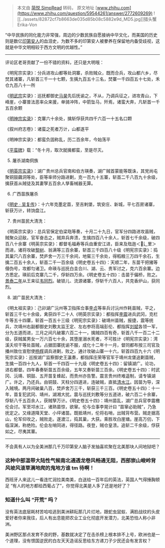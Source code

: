 > 本文由 [简悦 SimpRead](http://ksria.com/simpread/) 转码， 原文地址 [www.zhihu.com](https://www.zhihu.com/question/59544261/answer/2772609269) ![[../assets/82872cf7b8663de035d85b08c5882e9d_MD5.jpg]]猎头蟹 Erika-Von​

“中华民族的同化能力非常强，周边的少数民族自愿接纳中华文化，而美国的历史则是数亿[印第安人](https://www.zhihu.com/search?q=%E5%8D%B0%E7%AC%AC%E5%AE%89%E4%BA%BA&search_source=Entity&hybrid_search_source=Entity&hybrid_search_extra=%7B%22sourceType%22%3A%22answer%22%2C%22sourceId%22%3A2772609269%7D)的血泪史，为数不多的印第安人被豢养在保留地内备受歧视，这就是中华文明相较于西方文明的优越性。”

* * *

评论区老哥贡献了一份不错的资料，还只是大明哦：

《明宪宗实录》：分兵进攻山都等处洞寨，杀败贼众，既而合兵，攻山都六乡，尽焚其诸寨，凡斩首三千一十七颗，生摛九百五十三名，焚寨一千四百五十七处，禾仓九百八十一所

《[明武宗](https://www.zhihu.com/search?q=%E6%98%8E%E6%AD%A6%E5%AE%97&search_source=Entity&hybrid_search_source=Entity&hybrid_search_extra=%7B%22sourceType%22%3A%22answer%22%2C%22sourceId%22%3A2772609269%7D)实录》：巡抚都御史[马昊](https://www.zhihu.com/search?q=%E9%A9%AC%E6%98%8A&search_source=Entity&hybrid_search_source=Entity&hybrid_search_extra=%7B%22sourceType%22%3A%22answer%22%2C%22sourceId%22%3A2772609269%7D)先后抚谕之，不从，乃调兵征之，进攻青山，下峰崖，小寨普法恶率众来援，单骑冲阵，中箭坠马，歼焉，诸蛮大奔，凡斩首一千五百余颗

《[明神宗实录](https://www.zhihu.com/search?q=%E6%98%8E%E7%A5%9E%E5%AE%97%E5%AE%9E%E5%BD%95&search_source=Entity&hybrid_search_source=Entity&hybrid_search_extra=%7B%22sourceType%22%3A%22answer%22%2C%22sourceId%22%3A2772609269%7D)》：克寨六十余处，擒斩俘获共四千六百一十五名口颗

《叙州府志卷》：诸蛮之死者万计，山都遂平

《明神宗实录》：都蛮负固称乱，历二百余年，今始荡平

《[平蛮碑](https://www.zhihu.com/search?q=%E5%B9%B3%E8%9B%AE%E7%A2%91&search_source=Entity&hybrid_search_source=Entity&hybrid_search_extra=%7B%22sourceType%22%3A%22answer%22%2C%22sourceId%22%3A2772609269%7D)》载：“冬十月，取次就擒都蛮，至是尽灭。

5. 屠杀湖南侗族

《[明英宗实录](https://www.zhihu.com/search?q=%E6%98%8E%E8%8B%B1%E5%AE%97%E5%AE%9E%E5%BD%95&search_source=Entity&hybrid_search_source=Entity&hybrid_search_extra=%7B%22sourceType%22%3A%22answer%22%2C%22sourceId%22%3A2772609269%7D)》：湖广贵州总兵官南和伯方瑛奏，湖广贼首蒙能等既诛，其党尚屯聚铜鼓藕洞等处，臣等率师分路进剿，克一百九十五寨，斩首二千八百九十余级，擒获首从贼徒及其妻孥五百余人孳畜械器无算。

6. 广西苗族屠杀

《[明史 · 吴复传](https://www.zhihu.com/search?q=%E6%98%8E%E5%8F%B2%C2%B7%E5%90%B4%E5%A4%8D%E4%BC%A0&search_source=Entity&hybrid_search_source=Entity&hybrid_search_extra=%7B%22sourceType%22%3A%22answer%22%2C%22sourceId%22%3A2772609269%7D)》：十六年克墨定苗，至吉剌堡，筑安庄、新城，平七百房诸寨，斩获万计，转饷盘江。

7. 贵州苗民大清洗：

《明英宗实录》：总兵官保定伯梁珤等奏，十月二十九日，官军分四路进攻苖贼，贼聚众迎敌，官军奋击之，贼弃兵奔溃，生擒四百八十余人，斩首七千余级，破四百八十余寨《明英宗实录》：都督毛福寿等兵由重安江进，臣来及珤迤＜辶里＞而进，诸将攻破[黎树](https://www.zhihu.com/search?q=%E9%BB%8E%E6%A0%91&search_source=Entity&hybrid_search_source=Entity&hybrid_search_extra=%7B%22sourceType%22%3A%22answer%22%2C%22sourceId%22%3A2772609269%7D)、翁满等三百余寨，斩首三千四百八十级《明宪宗实录》：捣其巢穴八百余寨，焚庐舍一万三千余间，地窖三千余处，得稻粮三万四千余石，生擒二百五十余人，斩首二千一百余级《明史卷五十四》：天顺二年，东苗干把猪等僣伪号，攻都匀诸卫。命瑛与巡抚白圭合川、湖、云、贵军讨之，克六百余寨。边方悉定。瑛前后克寨几二千，俘斩四万余。《明史卷五十四》：击苗于偏桥，败之。[景泰二年](https://www.zhihu.com/search?q=%E6%99%AF%E6%B3%B0%E4%BA%8C%E5%B9%B4&search_source=Entity&hybrid_search_source=Entity&hybrid_search_extra=%7B%22sourceType%22%3A%22answer%22%2C%22sourceId%22%3A2772609269%7D)从王来征[韦同烈](https://www.zhihu.com/search?q=%E9%9F%A6%E5%90%8C%E7%83%88&search_source=Entity&hybrid_search_source=Entity&hybrid_search_extra=%7B%22sourceType%22%3A%22answer%22%2C%22sourceId%22%3A2772609269%7D)。破锁儿、流源诸寨，俘斩千六百人，共克香炉山，获同烈。

8. 湖广苗民大清洗：

《明太祖实录》：己卯湖广沅州等卫指挥佥事[李贞](https://www.zhihu.com/search?q=%E6%9D%8E%E8%B4%9E&search_source=Entity&hybrid_search_source=Entity&hybrid_search_extra=%7B%22sourceType%22%3A%22answer%22%2C%22sourceId%22%3A2772609269%7D)等率兵讨沅州作耗苗贼，平之，斩首三千七十余级，禽获四千二十人《明英宗实录》：都指挥[李震](https://www.zhihu.com/search?q=%E6%9D%8E%E9%9C%87&search_source=Entity&hybrid_search_source=Entity&hybrid_search_extra=%7B%22sourceType%22%3A%22answer%22%2C%22sourceId%22%3A2772609269%7D)进兵武冈，克栏牛等五十四寨，斩首一百五十三级《明宪宗实录》：破靖州苗贼，报捷，震等统兵，次靖州右副都御史刘敷太监王定、左右参将高端彭伦、都指挥[刘斌](https://www.zhihu.com/search?q=%E5%88%98%E6%96%8C&search_source=Entity&hybrid_search_source=Entity&hybrid_search_extra=%7B%22sourceType%22%3A%22answer%22%2C%22sourceId%22%3A2772609269%7D)各领一军，分为五道而进，三月之间凡破寨六百二十一，擒贼四百有奇，斩首八千一百二十二级，获贼属男女一万六百七十余，其堕崖溺水死者，不可胜计《明宪宗实录》：湾溪夭坝干等处苗贼，占据田寨抚谕不服，成化十二年十一月，督同都布按三司官及播州致仕宣慰使[杨辉](https://www.zhihu.com/search?q=%E6%9D%A8%E8%BE%89&search_source=Entity&hybrid_search_source=Entity&hybrid_search_extra=%7B%22sourceType%22%3A%22answer%22%2C%22sourceId%22%3A2772609269%7D)调兵进剿，败之，通计攻破山寨一十六，斩首四百九十六《明宪宗实录》：巡按湖广监察御史王瀛奏，都指挥庄荣等官军于靖州龙堡追剿苗贼，生擒一百四十九人，斩首一千四百一十九级《明史卷五十四》：留镇湖广。论功，进右都督。四年春奏斩苗五百余级，五年又奏斩苗三百余。《明史卷五十四》：时武冈、沅靖、铜鼓、五开苗复蜂起，而贵州亦告警。震言贵州终难遥制，请专镇湖广。许之，乃还兵。由铜鼓、天柱分四道进，连破贼，直抵[清水江](https://www.zhihu.com/search?q=%E6%B8%85%E6%B0%B4%E6%B1%9F&search_source=Entity&hybrid_search_source=Entity&hybrid_search_extra=%7B%22sourceType%22%3A%22answer%22%2C%22sourceId%22%3A2772609269%7D)。因苗为导，深入贼境。两月间破巢八百，焚庐舍万三千，斩获三千三百。《明史卷五十四》：十一年，苗复犯武冈、靖州，湖湘大扰。震与巡抚刘敷等分五道进，破六百二十余寨，俘斩八千五百余人，获贼孥万计。《明史卷五十四》：靖州苗乱，湖广总兵官李震檄伦会讨。军至邛水江，诸熟苗惊，欲窜。伦与佥事李晃计曰 “苗窜必助贼”，乃急抚定之。又缘道降天堂、小坪诸苗。既抵靖州，伦将右哨，出贼背布营。贼走据高山，伦军仰攻之，贼败走。遂渡江，捣其巢，大获。乘胜攻白崖塘。崖高万仞，下临深渊，称绝险。伦会左哨同进，得径路。夜登，贼仓皇溃。追斩二千余级，俘获如之，尽夷其寨。

* * *

不会真有人以为全美洲那几千万印第安人脑子发抽喜欢聚在北美那块人间地狱吧？

### 这种中部温带大陆性气候南北通透龙卷风畅通无阻，西部崇山峻岭背风坡风滚草满地爬的鬼地方谁 tm 待啊！

西班牙人来这儿一看连忙润拉美南美，白送给一百年后的英法，英国人气得捶胸顿足 “有人的地方都给西葡占了”，你觉得北美是人多了还是地好了？

### 知道什么叫 “开荒” 吗？

没有英法底层耗材苦哈哈逃到美洲耕耘那几片烂地，跟蛇虫鼠蚁、满脸战纹的头皮爱好者你来我往，后人有出息能把农业工业化彻底开发潜力，北美恐怕人称小非洲。

美洲野区那点发育不良的野，基数就决定了在击杀榜上根本排不上号，欧洲也是一个道理，没有恨国逆民的白左天天造谣反思给东方递刀子少民还会有发言权？